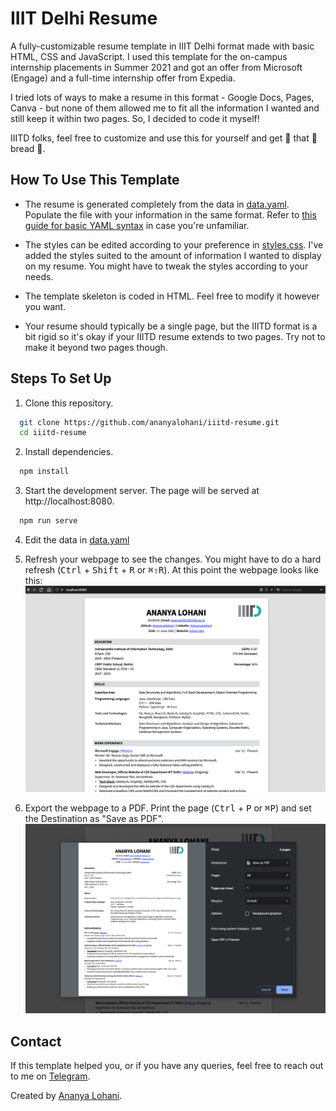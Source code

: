 # IIIT Delhi Resume

A fully-customizable resume template in IIIT Delhi format made with basic HTML, CSS and JavaScript. I used this template for the on-campus internship placements in Summer 2021 and got an offer from Microsoft (Engage) and a full-time internship offer from Expedia.

I tried lots of ways to make a resume in this format - Google Docs, Pages, Canva - but none of them allowed me to fit all the information I wanted and still keep it within two pages. So, I decided to code it myself!

IIITD folks, feel free to customize and use this for yourself and get :clap: that :clap: bread :clap:.

## How To Use This Template

- The resume is generated completely from the data in [data.yaml](data.yaml). Populate the file with your information in the same format. Refer to [this guide for basic YAML syntax](https://www.tutorialspoint.com/yaml/yaml_basics.htm) in case you're unfamiliar.

- The styles can be edited according to your preference in [styles.css](styles.css). I've added the styles suited to the amount of information I wanted to display on my resume. You might have to tweak the styles according to your needs.

- The template skeleton is coded in HTML. Feel free to modify it however you want.

- Your resume should typically be a single page, but the IIITD format is a bit rigid so it's okay if your IIITD resume extends to two pages. Try not to make it beyond two pages though.

## Steps To Set Up

1. Clone this repository.

```bash
  git clone https://github.com/ananyalohani/iiitd-resume.git
  cd iiitd-resume
```

2. Install dependencies.

```bash
  npm install
```

3. Start the development server. The page will be served at http://localhost:8080.

```bash
  npm run serve
```

4. Edit the data in [data.yaml](data.yaml)

5. Refresh your webpage to see the changes. You might have to do a hard refresh (<kbd>Ctrl</kbd> + <kbd>Shift</kbd> + <kbd>R</kbd> or <kbd>⌘⇧R</kbd>). At this point the webpage looks like this:
   ![Webpage Preview](images/screenshot1.png)

6. Export the webpage to a PDF. Print the page (<kbd>Ctrl</kbd> + <kbd>P</kbd> or <kbd>⌘P</kbd>) and set the Destination as "Save as PDF".
   ![Print Preview](images/screenshot2.png)

## Contact

If this template helped you, or if you have any queries, feel free to reach out to me on [Telegram](https://t.me/ananyalohani).

Created by [Ananya Lohani](https://lohani.dev).

